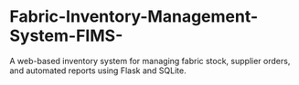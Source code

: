 # Fabric-Inventory-Management-System-FIMS-
A web-based inventory system for managing fabric stock, supplier orders, and automated reports using Flask and SQLite.
